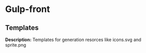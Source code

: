# Gulp-front 
## Templates

**Description:** Templates for generation resorces like icons.svg and sprite.png
